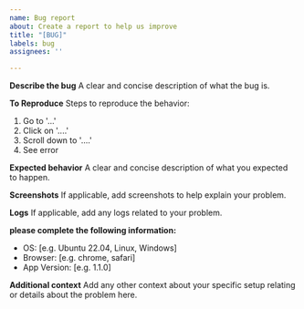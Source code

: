 ```yaml
---
name: Bug report
about: Create a report to help us improve
title: "[BUG]"
labels: bug
assignees: ''

---
```


**Describe the bug**
A clear and concise description of what the bug is.

**To Reproduce**
Steps to reproduce the behavior:
1. Go to '...'
2. Click on '....'
3. Scroll down to '....'
4. See error

**Expected behavior**
A clear and concise description of what you expected to happen.

**Screenshots**
If applicable, add screenshots to help explain your problem.

**Logs**
If applicable, add any logs related to your problem.

**please complete the following information:**
 - OS: [e.g. Ubuntu 22.04, Linux, Windows]
 - Browser: [e.g. chrome, safari]
 - App Version: [e.g. 1.1.0]

**Additional context**
Add any other context about your specific setup relating or details about the problem here.
